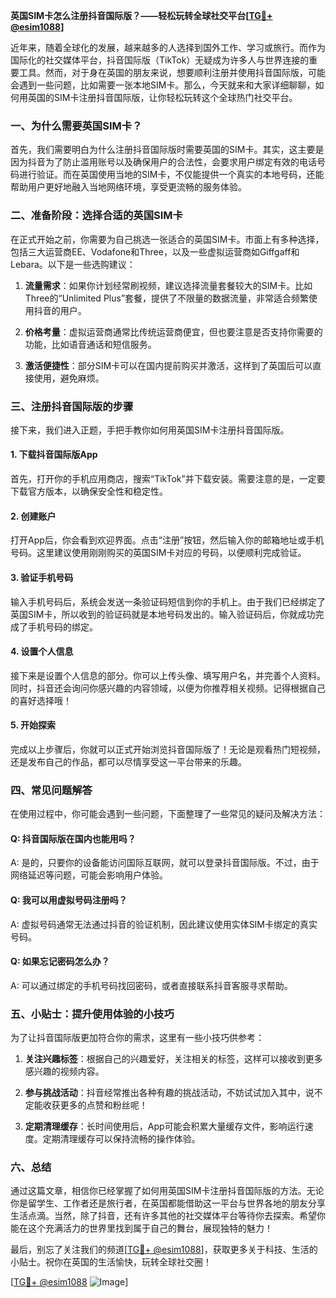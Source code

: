 **英国SIM卡怎么注册抖音国际版？——轻松玩转全球社交平台[[TG💪+ @esim1088](https://t.me/s/esim1088)]**

近年来，随着全球化的发展，越来越多的人选择到国外工作、学习或旅行。而作为国际化的社交媒体平台，抖音国际版（TikTok）无疑成为许多人与世界连接的重要工具。然而，对于身在英国的朋友来说，想要顺利注册并使用抖音国际版，可能会遇到一些问题，比如需要一张本地SIM卡。那么，今天就来和大家详细聊聊，如何用英国的SIM卡注册抖音国际版，让你轻松玩转这个全球热门社交平台。

### **一、为什么需要英国SIM卡？**

首先，我们需要明白为什么注册抖音国际版时需要英国的SIM卡。其实，这主要是因为抖音为了防止滥用账号以及确保用户的合法性，会要求用户绑定有效的电话号码进行验证。而在英国使用当地的SIM卡，不仅能提供一个真实的本地号码，还能帮助用户更好地融入当地网络环境，享受更流畅的服务体验。

### **二、准备阶段：选择合适的英国SIM卡**

在正式开始之前，你需要为自己挑选一张适合的英国SIM卡。市面上有多种选择，包括三大运营商EE、Vodafone和Three，以及一些虚拟运营商如Giffgaff和Lebara。以下是一些选购建议：

1. **流量需求**：如果你计划经常刷视频，建议选择流量套餐较大的SIM卡。比如Three的“Unlimited Plus”套餐，提供了不限量的数据流量，非常适合频繁使用抖音的用户。
   
2. **价格考量**：虚拟运营商通常比传统运营商便宜，但也要注意是否支持你需要的功能，比如语音通话和短信服务。

3. **激活便捷性**：部分SIM卡可以在国内提前购买并激活，这样到了英国后可以直接使用，避免麻烦。

### **三、注册抖音国际版的步骤**

接下来，我们进入正题，手把手教你如何用英国SIM卡注册抖音国际版。

#### **1. 下载抖音国际版App**

首先，打开你的手机应用商店，搜索“TikTok”并下载安装。需要注意的是，一定要下载官方版本，以确保安全性和稳定性。

#### **2. 创建账户**

打开App后，你会看到欢迎界面。点击“注册”按钮，然后输入你的邮箱地址或手机号码。这里建议使用刚刚购买的英国SIM卡对应的号码，以便顺利完成验证。

#### **3. 验证手机号码**

输入手机号码后，系统会发送一条验证码短信到你的手机上。由于我们已经绑定了英国SIM卡，所以收到的验证码就是本地号码发出的。输入验证码后，你就成功完成了手机号码的绑定。

#### **4. 设置个人信息**

接下来是设置个人信息的部分。你可以上传头像、填写用户名，并完善个人资料。同时，抖音还会询问你感兴趣的内容领域，以便为你推荐相关视频。记得根据自己的喜好选择哦！

#### **5. 开始探索**

完成以上步骤后，你就可以正式开始浏览抖音国际版了！无论是观看热门短视频，还是发布自己的作品，都可以尽情享受这一平台带来的乐趣。

### **四、常见问题解答**

在使用过程中，你可能会遇到一些问题，下面整理了一些常见的疑问及解决方法：

#### **Q: 抖音国际版在国内也能用吗？**
A: 是的，只要你的设备能访问国际互联网，就可以登录抖音国际版。不过，由于网络延迟等问题，可能会影响用户体验。

#### **Q: 我可以用虚拟号码注册吗？**
A: 虚拟号码通常无法通过抖音的验证机制，因此建议使用实体SIM卡绑定的真实号码。

#### **Q: 如果忘记密码怎么办？**
A: 可以通过绑定的手机号码找回密码，或者直接联系抖音客服寻求帮助。

### **五、小贴士：提升使用体验的小技巧**

为了让抖音国际版更加符合你的需求，这里有一些小技巧供参考：

1. **关注兴趣标签**：根据自己的兴趣爱好，关注相关的标签，这样可以接收到更多感兴趣的视频内容。
   
2. **参与挑战活动**：抖音经常推出各种有趣的挑战活动，不妨试试加入其中，说不定能收获更多的点赞和粉丝呢！

3. **定期清理缓存**：长时间使用后，App可能会积累大量缓存文件，影响运行速度。定期清理缓存可以保持流畅的操作体验。

### **六、总结**

通过这篇文章，相信你已经掌握了如何用英国SIM卡注册抖音国际版的方法。无论你是留学生、工作者还是旅行者，在英国都能借助这一平台与世界各地的朋友分享生活点滴。当然，除了抖音，还有许多其他的社交媒体平台等待你去探索。希望你能在这个充满活力的世界里找到属于自己的舞台，展现独特的魅力！

最后，别忘了关注我们的频道[[TG💪+ @esim1088](https://t.me/s/esim1088)]，获取更多关于科技、生活的小贴士。祝你在英国的生活愉快，玩转全球社交圈！

[[TG💪+ @esim1088](https://t.me/s/esim1088) ![Image](https://i.postimg.cc/4NQfJmqS/Snipaste-2025-05-13-00-14-12.png)]